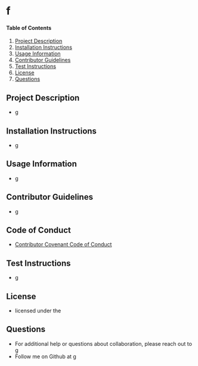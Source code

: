 # f
#### Table of Contents
1. [Project Description](#project-description)
2. [Installation Instructions](#installation-instructions)
3. [Usage Information](#usage-information)
4. [Contributor Guidelines](#contributor-guidelines)
5. [Test Instructions](#test-instructions)
6. [License](#license)
7. [Questions](#questions)

## Project Description
* g

## Installation Instructions
* g

## Usage Information
* g

## Contributor Guidelines
* g

## Code of Conduct
* [Contributor Covenant Code of Conduct](https://www.contributor-covenant.org/version/2/0/code_of_conduct/code_of_conduct.md)

## Test Instructions
* g

## License
* licensed under the 

## Questions
* For additional help or questions about collaboration, please reach out to g
* Follow me on Github at [g](http://github.com/g)